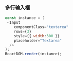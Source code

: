 ### 多行输入框

<!--start-code-->
```js
const instance = (
 <Input
    componentClass="textarea"
    rows={3}
    style={{ width:300 }}
    placeholder="Textarea"
  />
);
ReactDOM.render(instance);
```
<!--end-code-->